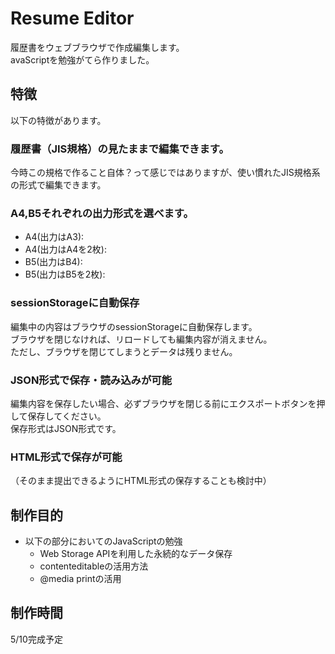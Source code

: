 # Resume Editor

履歴書をウェブブラウザで作成編集します。  
avaScriptを勉強がてら作りました。



## 特徴
以下の特徴があります。

### 履歴書（JIS規格）の見たままで編集できます。
今時この規格で作ること自体？って感じではありますが、使い慣れたJIS規格系の形式で編集できます。

### A4,B5それぞれの出力形式を選べます。

- A4(出力はA3):
- A4(出力はA4を2枚):
- B5(出力はB4):
- B5(出力はB5を2枚):

### sessionStorageに自動保存

編集中の内容はブラウザのsessionStorageに自動保存します。  
ブラウザを閉じなければ、リロードしても編集内容が消えません。  
ただし、ブラウザを閉じてしまうとデータは残りません。

### JSON形式で保存・読み込みが可能

編集内容を保存したい場合、必ずブラウザを閉じる前にエクスポートボタンを押して保存してください。  
保存形式はJSON形式です。  

### HTML形式で保存が可能
（そのまま提出できるようにHTML形式の保存することも検討中）

## 制作目的
- 以下の部分においてのJavaScriptの勉強
  - Web Storage APIを利用した永続的なデータ保存
  - contenteditableの活用方法
  - @media printの活用

## 制作時間
5/10完成予定
